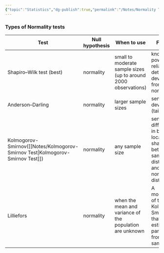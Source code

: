 ```yaml
---
{"topic":"Statistics","dg-publish":true,"permalink":"/Notes/Normality Tests/","dgPassFrontmatter":true,"noteIcon":""}
---
```


### Types of Normality tests
| Test                                            | Null hypothesis | When to use                                                     | Features                                                                                                        |
| ----------------------------------------------- | --------------- | --------------------------------------------------------------- | --------------------------------------------------------------------------------------------------------------- |
| Shapiro–Wilk test (best)                        | normality       | small to moderate sample sizes (up to around 2000 observations) | known for its power and reliability in detecting deviations from normality                                      |
| Anderson–Darling                                | normality       | larger sample sizes                                             | sensitive to deviations (tails)                                                                                 |
| Kolmogorov-Smirnov([[Notes/Kolmogorov-Smirnov Test\|Kolmogorov-Smirnov Test]]) | normality       | any sample size                                                 | sensitive to differences in both location and shape between the sample distribution and the normal distribution |
| Lilliefors                                      | normality       | when the mean and variance of the population are unknown        | A modification of the Kolmogorov-Smirnov test that provides estimates of parameters from the sample data.       |
